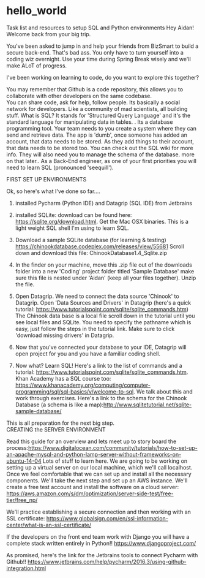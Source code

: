 # hello_world
Task list and resources to setup SQL and Python environments
Hey Aidan!  Welcome back from your big trip.

You've been asked to jump in and help your friends from BizSmart to build a secure back-end.  That's bad ass.  You only have to 
turn yourself into a coding wiz overnight.  Use your time during Spring Break wisely and we'll make ALoT of progress.

I've been working on learning to code, do you want to explore this together?

You may remember that Github is a code repository, this allows you to collaborate with other developers on the same codebase.  
You can share code, ask for help, follow people.  Its basically a social network for developers.  Like a community of mad scientists, all building stuff.
What is SQL? It stands for 'Structured Query Language' and it's the standard language for manipulating data in tables.  .
Its a database programming tool. Your team needs to you create a system where they can send and retrieve data.  The app is 'dumb', once someone has added an account, that data needs to be stored.  As they add things to their account, that data needs to be stored too.
You can check out the SQL wiki for more info.  They will also need you to manage the schema of the database.  more on that later..
As a Back-End engineer, as one of your first priorities you will need to learn SQL (pronounced 'seequill').  

FIRST  SET UP ENVIRONMENTS

Ok, so here's what I've done so far....

1) installed Pycharm (Python IDE) and Datagrip (SQL IDE) from Jetbrains

2. installed SQLite: download can be found here: https://sqlite.org/download.html.  Get the Mac OSX binaries.  This is a light weight SQL shell I'm using to learn SQL.

3. Download a sample SQLite database (for learning & testing) https://chinookdatabase.codeplex.com/releases/view/55681
Scroll down and download this file: ChinookDatabase1.4_Sqlite.zip

4. In the finder on your machine, move this .zip file out of the downloads folder into a new 'Coding' project folder titled 'Sample Database' make sure this file is nested under 'Aidan' (keep all your files together).  Unzip the file.

5. Open Datagrip.  We need to connect the data source 'Chinook' to Datagrip.  Open 'Data Sources and Drivers' in Datagrip (here's a quick tutorial: https://www.tutorialspoint.com/sqlite/sqlite_commands.htm)  The Chinook data base is a local file scroll down in the tutorial until you see local files and SQLite.  You need to specify the pathname which is easy, just follow the steps in the tutorial link.  Make sure to click 'download missing drivers' in Datagrip.

6. Now that you've connected your database to your IDE, Datagrip will open project for you and you have a familiar coding shell.  

7.  Now what?  Learn SQL!  Here's a link to the list of commands and a tutorial:  https://www.tutorialspoint.com/sqlite/sqlite_commands.htm.  Khan Academy has a SQL course too: https://www.khanacademy.org/computing/computer-programming/sql/sql-basics/v/welcome-to-sql.  We talk about this and work through exercises.  Here's a link  to the schema for the Chinook Database (a schema is like a map):http://www.sqlitetutorial.net/sqlite-sample-database/


This is all preparation for the next big step.  
CREATING the SERVER ENVIRONMENT

Read this guide for an overview and lets meet up to story board the process:https://www.digitalocean.com/community/tutorials/how-to-set-up-an-apache-mysql-and-python-lamp-server-without-frameworks-on-ubuntu-14-04
Lots of stuff to learn here.  We are going to be working on setting up a virtual server on our local machine, which we'll call localhost.  Once we feel comfortable that we can set up and install all the necessary components.  We'll take the next step and set up an AWS instance.  We'll create a free test account and install the software on a cloud server: https://aws.amazon.com/s/dm/optimization/server-side-test/free-tier/free_np/

We'll practice establishing a secure connection and then working with an SSL certificate: https://www.globalsign.com/en/ssl-information-center/what-is-an-ssl-certificate/

If the developers on the front end team work with Django  you will have a complete stack written entirely in Python!! https://www.djangoproject.com/

As promised, here's the link for the Jetbrains tools to connect Pycharm with Github!! https://www.jetbrains.com/help/pycharm/2016.3/using-github-integration.html

